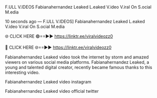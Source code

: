 F.ULL V.IDEOS Fabianahernandez Leaked L.eaked V.ideo V.iral On S.ocial M.edia

10 seconds ago — F.ULL V.IDEOS] Fabianahernandez Leaked L.eaked V.ideo V.iral On S.ocial M.edia

🌐 CLICK HERE 🟢==►► https://linktr.ee/viralvideozz0

🔴 CLICK HERE 🌐==►► https://linktr.ee/viralvideozz0

Fabianahernandez Leaked video took the internet by storm and amazed viewers on various social media platforms. Fabianahernandez Leaked, a young and talented digital creator, recently became famous thanks to this interesting video.

Fabianahernandez Leaked video instagram

Fabianahernandez Leaked video official twitter